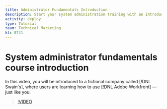 ```yaml
---
title: Administrator Fundamentals Introduction
description: Start your system administration training with an introduction to a fictional company called [!DNL Swain's], where employees are learning how to use [!DNL Adobe Workfront].
activity: deploy
type: Tutorial
team: Technical Marketing
kt: 8741
---
```

# System administrator fundamentals course introduction

In this video, you will be introduced to a fictional company called [!DNL Swain's], where users are learning how to use [!DNL Adobe Workfront] — just like you.

>[!VIDEO](https://video.tv.adobe.com/v/335064/?quality=12)
